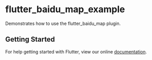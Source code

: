 # flutter_baidu_map_example

Demonstrates how to use the flutter_baidu_map plugin.

## Getting Started

For help getting started with Flutter, view our online
[documentation](https://flutter.io/).
